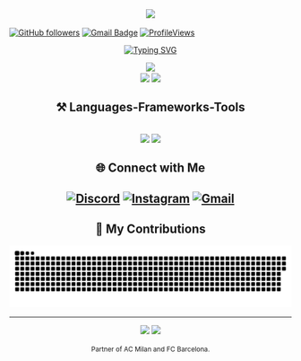 <div align="center">
  <img src="https://upload.wikimedia.org/wikipedia/commons/5/58/Wonder_woman_golden_logo.png" width="80">
</div>
  
[![GitHub followers](https://img.shields.io/github/followers/LuthorW?label=Follow&style=flat&color=000000&labelColor=9400D3&logo=github&logoColor=FFFFFF)](https://github.com/LuthorW/?tab=follow)
[![Gmail Badge](https://img.shields.io/badge/-leticia.alvesdanvers@gmail.com-000000?style=flat-square&logo=Gmail&logoColor=FFFFFF&labelColor=9400D3)](mailto:leticia.alvesdanvers@gmail.com)
[![ProfileViews](https://komarev.com/ghpvc/?username=LuthorW&color=9400D3&style=flat-square&labelColor=000000&background=000000)](https://komarev.com/ghpvc/?username=LuthorW)

<p align="center">
  <a href="https://git.io/typing-svg">
    <img src="https://readme-typing-svg.demolab.com?font=Courier&size=22&pause=1000&speed=50&color=9966CC&center=true&vCenter=false&multiline=false&repeat=true&random=false&width=435&height=120&lines=CEO+of+L-Corp.;www.luthorcorporation.com;We+dream+about+a+better+world;Luthor+Corporation+and+Technology;This+is+our+future." alt="Typing SVG" />
  </a>
</p>

<div align="center">
  <img src="https://github-readme-stats.vercel.app/api?username=LuthorW&theme=aura&hide_border=true&include_all_commits=true&count_private=true" width="55%" /> </br>
  <img src="https://github-readme-streak-stats.herokuapp.com/?user=LuthorW&theme=aura&hide_border=true" width="50%" />
  <img src="https://github-readme-stats.vercel.app/api/top-langs/?username=LuthorW&theme=aura&hide_border=true&include_all_commits=true&count_private=true&layout=compact" width="36%" /> </br>
</div>


<h2 align="center">⚒️ Languages-Frameworks-Tools</h2>
<br/>
<div align="center">
    <img src="https://skillicons.dev/icons?i=html,css,vscode,github,figma" />
    <img src="https://skillicons.dev/icons?i=python,javascript,c,cpp" /><br>
</div>

<div align="center">
  
<h2 align="center">🌐 Connect with Me<h2>
  
[![Discord](https://img.shields.io/badge/Discord-%232C2F33.svg?logo=discord&logoColor=white)](https://discordapp.com/users/luthorw)
[![Instagram](https://img.shields.io/badge/Instagram-%23E1306C.svg?logo=instagram&logoColor=white)](https://www.instagram.com/leticia.luthor/)
[![Gmail](https://img.shields.io/badge/Gmail-%23BF40BF.svg?logo=gmail&logoColor=white)](mailto:leticia.alvesdanvers@gmail.com)

</div>

<div align="center">
  <h2>🐍 My Contributions</h2>

![snake gif](https://github.com/LuthorW/LuthorW/blob/output/github-snake-dark.svg)

</div>

<hr/>

<div align="center">
  <img src="https://upload.wikimedia.org/wikipedia/commons/thumb/d/d0/Logo_of_AC_Milan.svg/653px-Logo_of_AC_Milan.svg.png" width="35">
  <img src="https://upload.wikimedia.org/wikipedia/pt/thumb/4/43/FCBarcelona.svg/1010px-FCBarcelona.svg.png" width="55">
  <p><small>Partner of AC Milan and FC Barcelona.</small></p>
</div>
